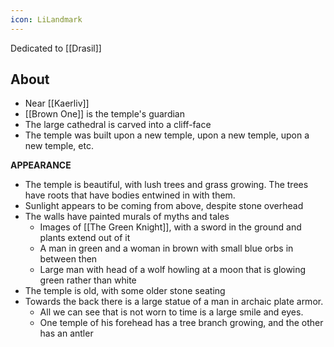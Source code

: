 ```yaml
---
icon: LiLandmark
---
```

Dedicated to [[Drasil]]

## About
- Near [[Kaerliv]]
- [[Brown One]] is the temple's guardian
- The large cathedral is carved into a cliff-face
- The temple was built upon a new temple, upon a new temple, upon a new temple, etc. 

**APPEARANCE**
- The temple is beautiful, with lush trees and grass growing. The trees have roots that have bodies entwined in with them.
- Sunlight appears to be coming from above, despite stone overhead
- The walls have painted murals of myths and tales
	- Images of [[The Green Knight]], with a sword in the ground and plants extend out of it
	- A man in green and a woman in brown with small blue orbs in between then
	- Large man with head of a wolf howling at a moon that is glowing green rather than white
- The temple is old, with some older stone seating
- Towards the back there is a large statue of a man in archaic plate armor. 
	- All we can see that is not worn to time is a large smile and eyes. 
	- One temple of his forehead has a tree branch growing, and the other has an antler